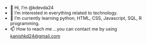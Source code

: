 - 👋 Hi, I’m @kdevda24
- 👀 I’m interested in everything related to technology.
- 🌱 I’m currently learning python, HTML, CSS, Javascript, SQL, R programming.
- 📫 How to reach me ...you can contact me by using kanishkd24@gmail.com

<!---
kdevda24/kdevda24 is a ✨ special ✨ repository because its `README.md` (this file) appears on your GitHub profile.
You can click the Preview link to take a look at your changes.
--->
